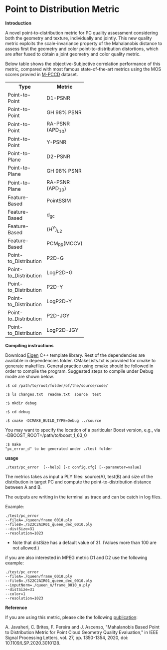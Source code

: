 # Point to Distribution Metric
<b>Introduction</b>
<p>A novel point-to-distribution metric for PC quality assessment considering both the geometry and texture, individually and jointly. This new quality metric exploits the      scale-invariance property of the Mahalanobis distance to assess first the geometry and color point-to-distribution distortions, which are after fused to obtain a joint geometry and color quality metric.</p>
<p> Below table shows the objective-Subjective correlation performance of this metric, compared with most famous state-of-the-art metrics using the MOS scores provied in <a href="https://www.epfl.ch/labs/mmspg/downloads/quality-assessment-for-point-cloud-compression">M-PCCD</a> dataset. </p>
<table style="width:50%" align="center">
  <tr>
    <th>Type</th>
    <th>Metric</th>
    <th>SROCC</th> 
    <th>PLCC</th>
    <th>RMSE</th>
  </tr>
  <tr>
    <td>Point-to-Point</td>
    <td>D1-PSNR</td>
    <td>79.1</td>
    <td>77.7</td>
    <td>0.857</td>
  </tr>
  <tr>
    <td>Point-to-Point</td>
    <td>GH 98% PSNR</td>
    <td>86.9</td>
    <td>84.6</td>
    <td>0.726</td>
  </tr>
  <tr>
    <td>Point-to-Point</td>
    <td>RA-PSNR (APD<sub>10</sub>)</td>
    <td>Doe</td>
    <td>80</td>
  </tr>
  <tr>
    <td>Point-to-Point</td>
    <td>Y-PSNR</td>
    <td>Doe</td>
    <td>80</td>
  </tr>
  <tr>
    <td>Point-to-Plane</td>
    <td>D2-PSNR</td>
    <td>Doe</td>
    <td>80</td>
  </tr>
  <tr>
    <td>Point-to-Plane</td>
    <td>GH 98% PSNR</td>
    <td>Doe</td>
    <td>80</td>
  </tr>
  <tr>
    <td>Point-to-Plane</td>
    <td>RA-PSNR (APD<sub>10</sub>)</td>
    <td>Doe</td>
    <td>80</td>
  </tr>
  <tr>
    <td>Feature-Based</td>
    <td>PointSSIM</td>
    <td>Doe</td>
    <td>80</td>
  </tr>
  <tr>
    <td>Feature-Based</td>
    <td>d<sub>gc</sub></td>
    <td>Doe</td>
    <td>80</td>
  </tr>
  <tr>
    <td>Feature-Based</td>
    <td>(H<sup>Y</sup>)<sub>L2</sub></td>
    <td>Doe</td>
    <td>80</td>
  </tr>
  <tr>
    <td>Feature-Based</td>
    <td>PCM<sub>RR</sub>(MCCV)</td>
    <td>Doe</td>
    <td>80</td>
  </tr>
  <tr>
    <td>Point-to_Distribution</td>
    <td>P2D-G</td>
    <td>Doe</td>
    <td>80</td>
  </tr>
  <tr>
    <td>Point-to_Distribution</td>
    <td>LogP2D-G</td>
    <td>Doe</td>
    <td>80</td>
  </tr>
  <tr>
    <td>Point-to_Distribution</td>
    <td>P2D-Y</td>
    <td>Doe</td>
    <td>80</td>
  </tr>
  <tr>
    <td>Point-to_Distribution</td>
    <td>LogP2D-Y</td>
    <td>Doe</td>
    <td>80</td>
  </tr>
  <tr>
    <td>Point-to_Distribution</td>
    <td>P2D-JGY</td>
    <td>Doe</td>
    <td>80</td>
  </tr>
  <tr>
    <td>Point-to_Distribution</td>
    <td>LogP2D-JGY</td>
    <td>Doe</td>
    <td>80</td>
  </tr>
</table>
   
   
<b>Compiling instructions</b>

   Download <a href="http://eigen.tuxfamily.org/index.php?title=Main_Page">Eigen</a> C++ template library. 
   Rest of the dependencies are available in dependencies folder.
   CMakeLists.txt is provided for cmake to generate makefiles. General
   practice using cmake should be followed in order to compile the
   program. Suggested steps to compile under Debug mode are shown below.
   ```console
   :$ cd /path/to/root/folder/of/the/source/code/
   ```
   ```console
   :$ ls changes.txt  readme.txt  source  test
   ```
   
   ```console
   :$ mkdir debug
   ```
   
   ```console
   :$ cd debug
   ```
   ```console
   :$ cmake -DCMAKE_BUILD_TYPE=Debug ../source
   ```
   
   You may want to specify the location of a pariticular Boost version,
   e.g., via -DBOOST_ROOT=/path/to/boost_1_63_0

   ```console
   :$ make
   "pc_error_d" to be generated under ./test folder
   ```
   
<b> usage </b>

   ```console
   ./test/pc_error  [--help] [-c config.cfg] [--parameter=value]
   ```

   The metrics takes as input a PLY files: source(A), test(B) and size of the distribution in target PC 
   and compute the point-to-distribution distance between A and B.

   The outputs are writing in the terminal as trace and can be catch in log files. 

   Example:
   
   ```console
   ./test/pc_error 
   --fileA=./queen/frame_0010.ply 
   --fileB=./S22C2AIR01_queen_dec_0010.ply 
   --distSize=31
   --resolution=1023
   ```
   
   * Note that distSize has a default value of 31. (Values more than 100 are not allowed.)
   
   if you are also interested in MPEG metric D1 and D2 use the following example:
   ```console
   ./test/pc_error 
   --fileA=./queen/frame_0010.ply 
   --fileB=./S22C2AIR01_queen_dec_0010.ply 
   --inputNorm=./queen_n/frame_0010_n.ply
   --distSize=31 
   --color=1 
   --resolution=1023
   ```

<b> Reference </b>

   If you are using this metric, please cite the following <a href="https://ieeexplore.ieee.org/document/9143408?title=Main_Page">publication</a>:
   
A. Javaheri, C. Brites, F. Pereira and J. Ascenso, "Mahalanobis Based Point to Distribution Metric for Point Cloud Geometry Quality Evaluation," in IEEE Signal Processing Letters, vol. 27, pp. 1350-1354, 2020, doi: 10.1109/LSP.2020.3010128.
